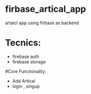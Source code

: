 # firbase_artical_app
artaicl app using firbase as backend

# Tecnics:
- firebase auth
- firebase storage


#Core Functionality:
 - Add Artical
 - login , singup
